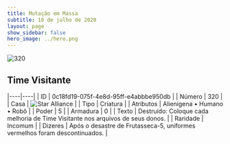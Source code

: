 ```yaml
---
title: Mutação em Massa
subtitle: 10 de julho de 2020
layout: page
show_sidebar: false
hero_image: ../hero.png
---
```


![320](https://cdn.keyforgegame.com/media/card_front/pt/479_320_R72778G94GJ7_pt.png)

## Time Visitante

|----|----|
| ID | 0c18fd19-075f-4e8d-95ff-e4abbbe950db |
| Número | 320 |
| Casa | ![Star Alliance](https://archonarcana.com/images/thumb/7/7d/Star_Alliance.png/22px-Star_Alliance.png "Aliança Estelar") |
| Tipo | Criatura |
| Atributos | Alienígena • Humano • Robô |
| Poder | 5 |
| Armadura | 0 |
| Texto | Destruído: Coloque cada melhoria de Time Visitante nos arquivos de seus donos. |
| Raridade | Incomum |
| Dizeres | Após o desastre de Frutasseca-5,  uniformes vermelhos foram descontinuados. |
